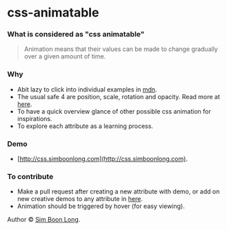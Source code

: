 # css-animatable

### What is considered as "css animatable"

> Animation means that their values can be made to change gradually over a given amount of time.

### Why

- Abit lazy to click into individual examples in [mdn](https://developer.mozilla.org/en-US/docs/Web/CSS/CSS_animated_properties).
- The usual safe 4 are position, scale, rotation and opacity. Read more at [here](https://www.html5rocks.com/en/tutorials/speed/high-performance-animations).
- To have a quick overview glance of other possible css animation for inspirations.
- To explore each attribute as a learning process.

### Demo

- [http://css.simboonlong.com](http://css.simboonlong.com).

### To contribute

- Make a pull request after creating a new attribute with demo, or add on new creative demos to any attribute in [here](https://github.com/simboonlong/css-animatable/tree/master/src/components/CssProperty).
- Animation should be triggered by hover (for easy viewing).

Author © [Sim Boon Long](http://simboonlong.com).
